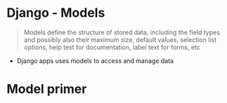 # Django - Models

> Models define the structure of stored data, including the field types and possibly also their maximum size, default values, selection list options, help text for documentation, label text for forms, etc

- Django apps uses models to access and manage data


# Model primer